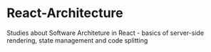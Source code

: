 # React-Architecture
Studies about Software Architeture in React - basics of server-side rendering, state management and code splitting
